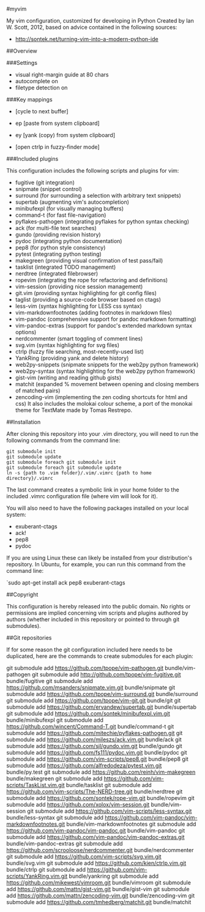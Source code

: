 #myvim

My vim configuration, customized for developing in Python
Created by Ian W. Scott, 2012, based on advice contained in the 
following sources:

- http://sontek.net/turning-vim-into-a-modern-python-ide

##Overview

###Settings

- visual right-margin guide at 80 chars
- autocomplete on
- filetype detection on

###Key mappings

- <leader><Tab> [cycle to next buffer]
- <leader>ep [paste from system clipboard]
- <leader>ey [yank (copy) from system clipboard]

- <c-p> [open ctrlp in fuzzy-finder mode]

###Included plugins

This configuration includes the following scripts and plugins for vim:

- fugitive (git integration)
- snipmate (snippet control)
- surround (for surrounding a selection with arbitrary text snippets)
- supertab (augmenting vim's autocompletion)
- minibufexpl (for visually managing buffers)
- command-t (for fast file-navigation)
- pyflakes-pathogen (integrating pyflakes for python syntax checking)
- ack (for multi-file text searches)
- gundo (providing revision history)
- pydoc (integrating python documentation)
- pep8 (for python style consistency)
- pytest (integrating python testing)
- makegreen (providing visual confirmation of test pass/fail)
- tasklist (integrated TODO management)
- nerdtree (integrated filebrowser)
- ropevim (integrating the rope for refactoring and definitions)
- vim-session (providing nice session management)
- git.vim (providing syntax highlighting for git config files)
- taglist (providing a source-code browser based on ctags)
- less-vim (syntax highlighting for LESS css syntax)
- vim-markdownfootnotes (adding footnotes in markdown files)
- vim-pandoc (comprehensive support for pandoc markdown formatting)
- vim-pandoc-extras (support for pandoc's extended markdown syntax options)
- nerdcommenter (smart toggling of comment lines)
- svg.vim (syntax highlighting for svg files)
- ctrlp (fuzzy file searching, most-recently-used list)
- YankRing (providing yank and delete history)
- web2py-snippets (snipmate snippets for the web2py python framework)
- web2py-syntax (syntax highlighting for the web2py python framework)
- gist-vim (writing and reading github gists)
- matchit (expanded % movement between opening and closing members of matched pairs)
- zencoding-vim (implementing the zen coding shortcuts for html and css)
It also includes the molokai colour scheme, a port of the monokai theme
for TextMate made by Tomas Restrepo.

##Installation

After cloning this repository into your .vim directory, you will
need to run the following commands from the command line:

    git submodule init
    git submodule update
    git submodule foreach git submodule init
    git submodule foreach git submodule update
    ln -s {path to .vim folder}/.vim/.vimrc {path to home directory}/.vimrc

The last command creates a symbolic link in your home folder 
to the included .vimrc configuration file (where vim will look 
for it). 

You will also need to have the following packages installed on 
your local system:

- exuberant-ctags
- ack!
- pep8
- pydoc

If you are using Linux these can likely be installed 
from your distribution's repository. In Ubuntu, for example, you can 
run this command from the command line:

`sudo apt-get install ack pep8 exuberant-ctags

##Copyright

This configuration is hereby released into the public domain. 
No rights or permissions are implied concerning vim scripts and 
plugins authored by authors (whether included in this repository 
or pointed to through git submodules).

##Git repositories

If for some reason the git configuration included here needs to be duplicated, 
here are the commands to create submodules for each plugin:

git submodule add https://github.com/tpope/vim-pathogen.git bundle/vim-pathogen
git submodule add http://github.com/tpope/vim-fugitive.git bundle/fugitive
git submodule add https://github.com/msanders/snipmate.vim.git bundle/snipmate
git submodule add https://github.com/tpope/vim-surround.git bundle/surround
git submodule add https://github.com/tpope/vim-git.git bundle/git
git submodule add https://github.com/ervandew/supertab.git bundle/supertab
git submodule add https://github.com/sontek/minibufexpl.vim.git bundle/minibufexpl
git submodule add https://github.com/wincent/Command-T.git bundle/command-t
git submodule add https://github.com/mitechie/pyflakes-pathogen.git
git submodule add https://github.com/mileszs/ack.vim.git bundle/ack
git submodule add https://github.com/sjl/gundo.vim.git bundle/gundo
git submodule add https://github.com/fs111/pydoc.vim.git bundle/pydoc
git submodule add https://github.com/vim-scripts/pep8.git bundle/pep8
git submodule add https://github.com/alfredodeza/pytest.vim.git bundle/py.test
git submodule add https://github.com/reinh/vim-makegreen bundle/makegreen
git submodule add https://github.com/vim-scripts/TaskList.vim.git bundle/tasklist
git submodule add https://github.com/vim-scripts/The-NERD-tree.git bundle/nerdtree
git submodule add https://github.com/sontek/rope-vim.git bundle/ropevim
git submodule add https://github.com/xolox/vim-session.git bundle/vim-session
git submodule add https://github.com/vim-scripts/less-syntax.git bundle/less-syntax
git submodule add https://github.com/vim-pandoc/vim-markdownfootnotes.git bundle/vim-markdownfootnotes
git submodule add https://github.com/vim-pandoc/vim-pandoc.git bundle/vim-pandoc
git submodule add https://github.com/vim-pandoc/vim-pandoc-extras.git bundle/vim-pandoc-extras
git submodule add https://github.com/scrooloose/nerdcommenter.git bundle/nerdcommenter
git submodule add https://github.com/vim-scripts/svg.vim.git bundle/svg.vim
git submodule add https://github.com/kien/ctrlp.vim.git bundle/ctrlp
git submodule add https://github.com/vim-scripts/YankRing.vim.git bundle/yankring
git submodule add https://github.com/mikewest/vimroom.git bundle/vimroom
git submodule add https://github.com/mattn/gist-vim.git bundle/gist-vim
git submodule add https://github.com/mattn/zencoding-vim.git bundle/zencoding-vim
git submodule add https://github.com/tmhedberg/matchit.git bundle/matchit
